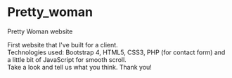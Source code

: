 # Pretty_woman
Pretty Woman website

First website that I've built for a client.<br>
Technologies used: Bootstrap 4, HTML5, CSS3, PHP (for contact form) and a little bit of JavaScript for smooth scroll.<br>
Take a look and tell us what you think. Thank you!<br>
